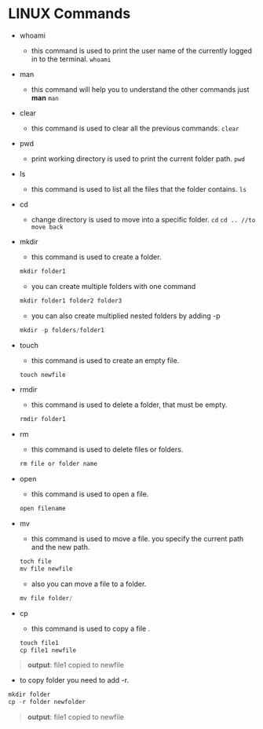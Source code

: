 # LINUX Commands
- whoami
    - this command is used to print the user name of the currently logged in to the terminal.
      `whoami`
- man
    - this command will help you to understand the other commands just **man<command>**
      `man`
- clear
    - this command is used to clear all the previous commands.
      `clear`
- pwd
    - print working directory is used to print the current folder path.
      `pwd`
- ls
    - this command is used to list all the files that the folder contains.
      `ls`
- cd
    - change directory is used to move into a specific folder.
      `cd`
      `cd .. //to move back`
- mkdir
    - this command is used to create a folder.
    
    ```jsx
    mkdir folder1
    ```
    
    - you can create multiple folders with one command
    
    ```jsx
    mkdir folder1 folder2 folder3
    ```
    
    - you can also create multiplied nested folders by adding -p
    
    ```jsx
    mkdir -p folders/folder1
    ```
    
- touch
    - this command is used to create an empty file.
    
    ```jsx
    touch newfile
    ```
- rmdir
    - this command is used to delete a folder, that must be empty.
    
    ```jsx
    rmdir folder1
    ```
    
- rm
    - this command is used to delete files or folders.
    
    ```jsx
    rm file or folder name
    ```
    
- open
    - this command is used to open a file.
    
    ```jsx
    open filename
    ```
    
- mv
    - this command is used to move a file. you specify the current path and the new path.
    
    ```jsx
    toch file
    mv file newfile
    ```
    
    - also you can move a file to a folder.
    
    ```jsx
    mv file folder/
    ```
    
- cp
    - this command is used to copy a file .
    
    ```jsx
    touch file1
    cp file1 newfile
    ```
    
> **output**: file1 copied to newfile
> 
- to copy folder you need to add -r.

```jsx
mkdir folder
cp -r folder newfolder
```

> **output**: file1 copied to newfile
>
